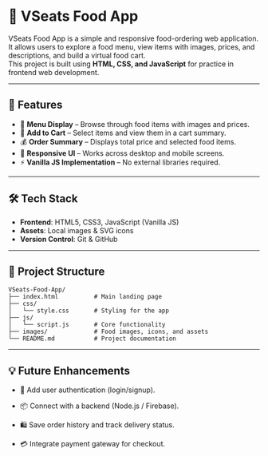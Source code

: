 # 🍴 VSeats Food App

VSeats Food App is a simple and responsive food-ordering web application.  
It allows users to explore a food menu, view items with images, prices, and descriptions, and build a virtual food cart.  
This project is built using **HTML, CSS, and JavaScript** for practice in frontend web development.

---

## 🚀 Features

- 📖 **Menu Display** – Browse through food items with images and prices.  
- 🛒 **Add to Cart** – Select items and view them in a cart summary.  
- 💰 **Order Summary** – Displays total price and selected food items.  
- 🎨 **Responsive UI** – Works across desktop and mobile screens.  
- ⚡ **Vanilla JS Implementation** – No external libraries required.  

---

## 🛠️ Tech Stack

- **Frontend**: HTML5, CSS3, JavaScript (Vanilla JS)  
- **Assets**: Local images & SVG icons  
- **Version Control**: Git & GitHub  

---

## 📂 Project Structure
```
VSeats-Food-App/
├── index.html          # Main landing page
├── css/
│   └── style.css       # Styling for the app
├── js/
│   └── script.js       # Core functionality
├── images/             # Food images, icons, and assets
└── README.md           # Project documentation
```

---

## 💡 Future Enhancements

- 🔑 Add user authentication (login/signup).

- 📦 Connect with a backend (Node.js / Firebase).

- 🛍️ Save order history and track delivery status.

- 💳 Integrate payment gateway for checkout.





